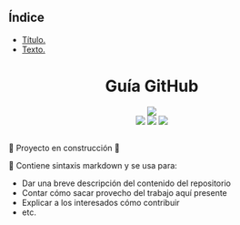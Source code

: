 ## Índice

* [Título.](#guía-github)
* [Texto.](#)

<h1 align="center">Guía GitHub</h1>

<p align="center">
  <img src="https://github.com/javi13mm/DWES/assets/145338949/c84e4355-1817-4a43-9502-33a51caf4fcf"><br>
  <img src="https://img.shields.io/badge/GitHub-v._3.6-green">
  <img src="https://img.shields.io/badge/Year-2023-red">
  <img src="https://img.shields.io/badge/Javi%20Mart%C3%ADnez-8A2BE2">
</p>

##
:construction: Proyecto en construcción :construction:

:notebook: Contiene sintaxis markdown y se usa para:

* Dar una breve descripción del contenido del repositorio
* Contar cómo sacar provecho del trabajo aquí presente
* Explicar a los interesados cómo contribuir
* etc.
